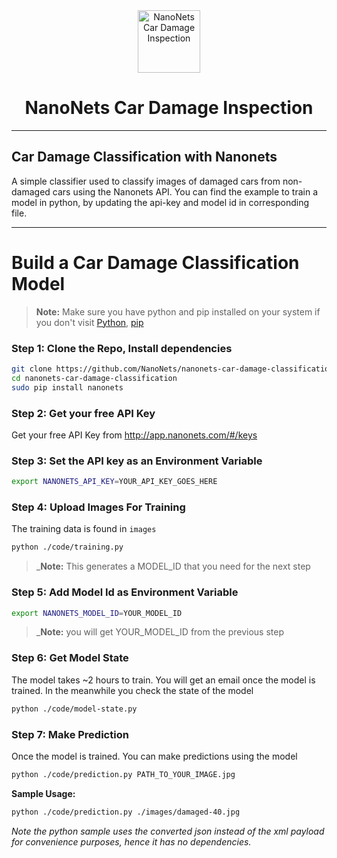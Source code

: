 <div align="center">
  <a href="https://nanonets.com/">
    <img src="https://nanonets.com/logo.png" alt="NanoNets Car Damage Inspection" width="100"/>
    </a>
</div>

<h1 align="center">NanoNets Car Damage Inspection</h1>

** **

## Car Damage Classification with Nanonets

A simple classifier used to classify images of damaged cars from non-damaged cars using the Nanonets API. You can find the example to train a model in python, by updating the api-key and model id in corresponding file.

** **

# Build a Car Damage Classification Model

>**Note:** Make sure you have python and pip installed on your system if you don't visit
[Python](https://www.python.org/downloads/release/python-2714/), 
[pip](https://pip.pypa.io/en/stable/installing/)


### Step 1: Clone the Repo, Install dependencies
```bash
git clone https://github.com/NanoNets/nanonets-car-damage-classification.git
cd nanonets-car-damage-classification
sudo pip install nanonets
```

### Step 2: Get your free API Key
Get your free API Key from http://app.nanonets.com/#/keys

### Step 3: Set the API key as an Environment Variable
```bash
export NANONETS_API_KEY=YOUR_API_KEY_GOES_HERE
```

### Step 4: Upload Images For Training
The training data is found in ```images``` 
```bash
python ./code/training.py
```
 >_**Note:** This generates a MODEL_ID that you need for the next step

### Step 5: Add Model Id as Environment Variable
```bash
export NANONETS_MODEL_ID=YOUR_MODEL_ID
```
 >_**Note:** you will get YOUR_MODEL_ID from the previous step

### Step 6: Get Model State
The model takes ~2 hours to train. You will get an email once the model is trained. In the meanwhile you check the state of the model
```bash
python ./code/model-state.py
```

### Step 7: Make Prediction
Once the model is trained. You can make predictions using the model
```bash
python ./code/prediction.py PATH_TO_YOUR_IMAGE.jpg
```

**Sample Usage:**
```bash
python ./code/prediction.py ./images/damaged-40.jpg
```


*Note the python sample uses the converted json instead of the xml payload for convenience purposes, hence it has no dependencies.*
